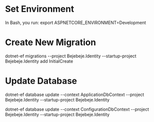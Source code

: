 ﻿# Set Environment

In Bash, you run: export ASPNETCORE_ENVIRONMENT=Development

# Create New Migration

dotnet-ef migrations --project Bejebeje.Identity --startup-project Bejebeje.Identity add InitialCreate

# Update Database

dotnet-ef database update --context ApplicationDbContext --project Bejebeje.Identity --startup-project Bejebeje.Identity

dotnet-ef database update --context ConfigurationDbContext --project Bejebeje.Identity --startup-project Bejebeje.Identity